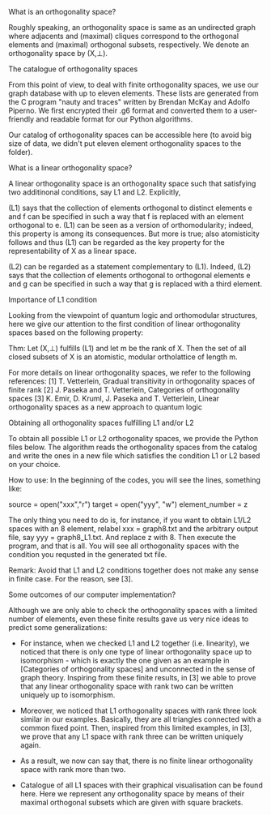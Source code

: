 What is an orthogonality space?

Roughly speaking, an orthogonality space is same as an undirected graph where adjacents and (maximal) cliques correspond to the orthogonal elements and (maximal) orthogonal subsets, respectively. We denote an orthogonality space by (X,⊥).

The catalogue of orthogonality spaces

From this point of view, to deal with finite orthogonality spaces, we use our graph database with up to eleven elements. These lists are generated from the C program "nauty and traces" written by Brendan McKay and Adolfo Piperno. We first encrypted their .g6 format and converted them to a user-friendly and readable format for our Python algorithms.

Our catalog of orthogonality spaces can be accessible here (to avoid big size of data, we didn't put eleven element orthogonality spaces to the folder).

What is a linear orthogonality space?

A linear orthogonality space is an orthogonality space such that satisfying two additinonal conditions, say L1 and L2. Explicitly,

(L1) says that the collection of elements orthogonal to distinct elements e and f can be specified in such a way that f is replaced with an element orthogonal to e. (L1) can be seen as a version of orthomodularity; indeed, this property is among its consequences. But more is true; also atomisticity follows and thus (L1) can be regarded as the key property for the representability of X as a linear space.

(L2) can be regarded as a statement complementary to (L1). Indeed, (L2) says that the collection of elements orthogonal to orthogonal elements e and g can be specified in such a way that g is replaced with a third element.

Importance of L1 condition

Looking from the viewpoint of quantum logic and orthomodular structures, here we give our attention to the first condition of linear orthogonality spaces based on the following property:

Thm: Let (X,⊥) fulfills (L1) and let m be the rank of X. Then the set of all closed subsets of X is an atomistic, modular ortholattice of length m.

For more details on linear orthogonality spaces, we refer to the following references:
[1] T. Vetterlein, Gradual transitivity in orthogonality spaces of finite rank
[2] J. Paseka and T. Vetterlein, Categories of orthogonality spaces
[3] K. Emir, D. Kruml, J. Paseka and T. Vetterlein, Linear orthogonality spaces as a new approach to quantum logic

Obtaining all orthogonality spaces fulfilling L1 and/or L2

To obtain all possible L1 or L2 orthogonality spaces, we provide the Python files below. The algorithm reads the orthogonality spaces from the catalog and write the ones in a new file which satisfies the condition L1 or L2 based on your choice.

How to use: In the beginning of the codes, you will see the lines, something like:

source = open("xxx","r")
target = open("yyy", "w")
element_number = z

The only thing you need to do is, for instance, if you want to obtain L1/L2 spaces with an 8 element, relabel xxx = graph8.txt and the arbitrary output file, say yyy = graph8_L1.txt. And replace z with 8. Then execute the program, and that is all. You will see all orthogonality spaces with the condition you requsted in the generated txt file.

Remark: Avoid that L1 and L2 conditions together does not make any sense in finite case. For the reason, see [3].

Some outcomes of our computer implementation?

Although we are only able to check the orthogonality spaces with a limited number of elements, even these finite results gave us very nice ideas to predict some generalizations:

- For instance, when we checked L1 and L2 together (i.e. linearity), we noticed that there is only one type of linear orthogonality space up to isomorphism - which is exactly the one given as an example in [Categories of orthogonality spaces] and unconnected in the sense of graph theory. Inspiring from these finite results, in [3] we able to prove that any linear orthogonality space with rank two can be written uniquely up to isomorphism.

- Moreover, we noticed that L1 orthogonality spaces with rank three look similar in our examples. Basically, they are all triangles connected with a common fixed point. Then, inspired from this limited examples, in [3], we prove that any L1 space with rank three can be written uniquely again.

- As a result, we now can say that, there is no finite linear orthogonality space with rank more than two.

- Catalogue of all L1 spaces with their graphical visualisation can be found here. Here we represent any orthogonality space by means of their maximal orthogonal subsets which are given with square brackets.
